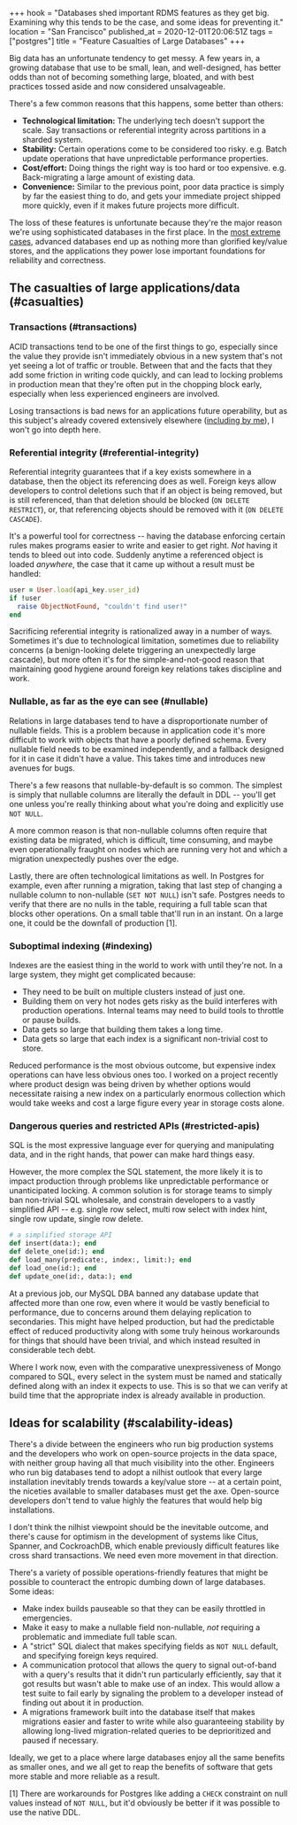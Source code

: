 +++
hook = "Databases shed important RDMS features as they get big. Examining why this tends to be the case, and some ideas for preventing it."
location = "San Francisco"
published_at = 2020-12-01T20:06:51Z
tags = ["postgres"]
title = "Feature Casualties of Large Databases"
+++

Big data has an unfortunate tendency to get messy. A few years in, a growing database that use to be small, lean, and well-designed, has better odds than not of becoming something large, bloated, and with best practices tossed aside and now considered unsalvageable.

There's a few common reasons that this happens, some better than others:

* **Technological limitation:** The underlying tech doesn't support the scale. Say transactions or referential integrity across partitions in a sharded system.
* **Stability:** Certain operations come to be considered too risky. e.g. Batch update operations that have unpredictable performance properties.
* **Cost/effort:** Doing things the right way is too hard or too expensive. e.g. Back-migrating a large amount of existing data.
* **Convenience:** Similar to the previous point, poor data practice is simply by far the easiest thing to do, and gets your immediate project shipped more quickly, even if it makes future projects more difficult.

The loss of these features is unfortunate because they're the major reason we're using sophisticated databases in the first place. In the [most extreme cases](https://eng.uber.com/schemaless-part-one-mysql-datastore/), advanced databases end up as nothing more than glorified key/value stores, and the applications they power lose important foundations for reliability and correctness.

## The casualties of large applications/data (#casualties)

### Transactions (#transactions)

ACID transactions tend to be one of the first things to go, especially since the value they provide isn't immediately obvious in a new system that's not yet seeing a lot of traffic or trouble. Between that and the facts that they add some friction in writing code quickly, and can lead to locking problems in production mean that they're often put in the chopping block early, especially when less experienced engineers are involved.

Losing transactions is bad news for an applications future operability, but as this subject's already covered extensively elsewhere ([including by me](/acid)), I won't go into depth here.

### Referential integrity (#referential-integrity)

Referential integrity guarantees that if a key exists somewhere in a database, then the object its referencing does as well. Foreign keys allow developers to control deletions such that if an object is being removed, but is still referenced, than that deletion should be blocked (`ON DELETE RESTRICT`), or, that referencing objects should be removed with it (`ON DELETE CASCADE`).

It's a powerful tool for correctness -- having the database enforcing certain rules makes programs easier to write and easier to get right. _Not_ having it tends to bleed out into code. Suddenly anytime a referenced object is loaded _anywhere_, the case that it came up without a result must be handled:

``` ruby
user = User.load(api_key.user_id)
if !user
  raise ObjectNotFound, "couldn't find user!"
end
```

Sacrificing referential integrity is rationalized away in a number of ways. Sometimes it's due to technological limitation, sometimes due to reliability concerns (a benign-looking delete triggering an unexpectedly large cascade), but more often it's for the simple-and-not-good reason that maintaining good hygiene around foreign key relations takes discipline and work.

### Nullable, as far as the eye can see (#nullable)

Relations in large databases tend to have a disproportionate number of nullable fields. This is a problem because in application code it's more difficult to work with objects that have a poorly defined schema. Every nullable field needs to be examined independently, and a fallback designed for it in case it didn't have a value. This takes time and introduces new avenues for bugs.

There's a few reasons that nullable-by-default is so common. The simplest is simply that nullable columns are literally the default in DDL -- you'll get one unless you're really thinking about what you're doing and explicitly use `NOT NULL`.

A more common reason is that non-nullable columns often require that existing data be migrated, which is difficult, time consuming, and maybe even operationally fraught on nodes which are running very hot and which a migration unexpectedly pushes over the edge.

Lastly, there are often technological limitations as well. In Postgres for example, even after running a migration, taking that last step of changing a nullable column to non-nullable (`SET NOT NULL`) isn't safe. Postgres needs to verify that there are no nulls in the table, requiring a full table scan that blocks other operations. On a small table that'll run in an instant. On a large one, it could be the downfall of production [1].

### Suboptimal indexing (#indexing)

Indexes are the easiest thing in the world to work with until they're not. In a large system, they might get complicated because:

* They need to be built on multiple clusters instead of just one.
* Building them on very hot nodes gets risky as the build interferes with production operations. Internal teams may need to build tools to throttle or pause builds.
* Data gets so large that building them takes a long time.
* Data gets so large that each index is a significant non-trivial cost to store.

Reduced performance is the most obvious outcome, but expensive index operations can have less obvious ones too. I worked on a project recently where product design was being driven by whether options would necessitate raising a new index on a particularly enormous collection which would take weeks and cost a large figure every year in storage costs alone.

### Dangerous queries and restricted APIs (#restricted-apis)

SQL is the most expressive language ever for querying and manipulating data, and in the right hands, that power can make hard things easy.

However, the more complex the SQL statement, the more likely it is to impact production through problems like unpredictable performance or unanticipated locking. A common solution is for storage teams to simply ban non-trivial SQL wholesale, and constrain developers to a vastly simplified API -- e.g. single row select, multi row select with index hint, single row update, single row delete.

``` ruby
# a simplified storage API
def insert(data:); end
def delete_one(id:); end
def load_many(predicate:, index:, limit:); end
def load_one(id:); end
def update_one(id:, data:); end
```

At a previous job, our MySQL DBA banned any database update that affected more than one row, even where it would be vastly beneficial to performance, due to concerns around them delaying replication to secondaries. This might have helped production, but had the predictable effect of reduced productivity along with some truly heinous workarounds for things that should have been trivial, and which instead resulted in considerable tech debt.

Where I work now, even with the comparative unexpressiveness of Mongo compared to SQL, every select in the system must be named and statically defined along with an index it expects to use. This is so that we can verify at build time that the appropriate index is already available in production.

## Ideas for scalability (#scalability-ideas)

There's a divide between the engineers who run big production systems and the developers who work on open-source projects in the data space, with neither group having all that much visibility into the other. Engineers who run big databases tend to adopt a nilhist outlook that every large installation inevitably trends towards a key/value store -- at a certain point, the niceties available to smaller databases must get the axe. Open-source developers don't tend to value highly the features that would help big installations.

I don't think the nilhist viewpoint should be the inevitable outcome, and there's cause for optimism in the development of systems like Citus, Spanner, and CockroachDB, which enable previously difficult features like cross shard transactions. We need even more movement in that direction.

There's a variety of possible operations-friendly features that might be possible to counteract the entropic dumbing down of large databases. Some ideas:

* Make index builds pauseable so that they can be easily throttled in emergencies.
* Make it easy to make a nullable field non-nullable, *not* requiring a problematic and immediate full table scan.
* A "strict" SQL dialect that makes specifying fields as `NOT NULL` default, and specifying foreign keys required.
* A communication protocol that allows the query to signal out-of-band with a query's results that it didn't run particularly efficiently, say that it got results but wasn't able to make use of an index. This would allow a test suite to fail early by signaling the problem to a developer instead of finding out about it in production.
* A migrations framework built into the database itself that makes migrations easier and faster to write while also guaranteeing stability by allowing long-lived migration-related queries to be deprioritized and paused if necessary.

Ideally, we get to a place where large databases enjoy all the same benefits as smaller ones, and we all get to reap the benefits of software that gets more stable and more reliable as a result.

[1] There are workarounds for Postgres like adding a `CHECK` constraint on null values instead of `NOT NULL`, but it'd obviously be better if it was possible to use the native DDL.
